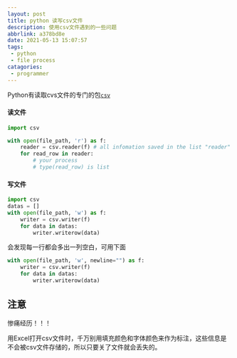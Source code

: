 ```yaml
---
layout: post
title: python 读写csv文件
description: 使用csv文件遇到的一些问题
abbrlink: a378bd8e
date: 2021-05-13 15:07:57
tags:
 - python
 - file process
catagories:
 - programmer
---
```


Python有读取cvs文件的专门的包[`csv`](https://docs.python.org/zh-cn/3/library/csv.html)

#### 读文件

```python
import csv

with open(file_path, 'r') as f:
    reader = csv.reader(f) # all infomation saved in the list "reader"
    for read_row in reader:
        # your process
        # type(read_row) is list
```

#### 写文件

```python
import csv
datas = []
with open(file_path, 'w') as f:
    writer = csv.writer(f)
    for data in datas:
        writer.writerow(data)
```

会发现每一行都会多出一列空白，可用下面

```python
with open(file_path, 'w', newline="") as f:
    writer = csv.writer(f)
    for data in datas:
        writer.writerow(data)
```

## 注意

惨痛经历！！！

用Excel打开csv文件时，千万别用填充颜色和字体颜色来作为标注，这些信息是不会被csv文件存储的，所以只要关了文件就会丢失的。